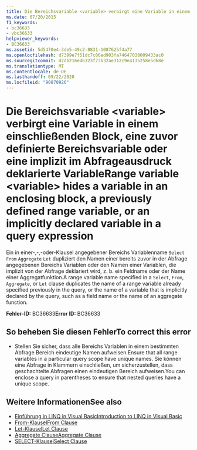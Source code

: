 ```yaml
---
title: Die Bereichsvariable <variable> verbirgt eine Variable in einem einschließenden Block, eine zuvor definierte Bereichsvariable oder eine implizit im Abfrageausdruck deklarierte Variable
ms.date: 07/20/2015
f1_keywords:
- bc36633
- vbc36633
helpviewer_keywords:
- BC36633
ms.assetid: 5d5470e4-3de5-49c2-8831-1087625f4a77
ms.openlocfilehash: d7399e7f51dc7c00ed903fa74647038009433ac0
ms.sourcegitcommit: d2db216e46323f73b32ae312c9e4135258e5d68e
ms.translationtype: MT
ms.contentlocale: de-DE
ms.lasthandoff: 09/22/2020
ms.locfileid: "90870926"
---
```

# <a name="range-variable-variable-hides-a-variable-in-an-enclosing-block-a-previously-defined-range-variable-or-an-implicitly-declared-variable-in-a-query-expression"></a><span data-ttu-id="74bd1-102">Die Bereichsvariable \<variable> verbirgt eine Variable in einem einschließenden Block, eine zuvor definierte Bereichsvariable oder eine implizit im Abfrageausdruck deklarierte Variable</span><span class="sxs-lookup"><span data-stu-id="74bd1-102">Range variable \<variable> hides a variable in an enclosing block, a previously defined range variable, or an implicitly declared variable in a query expression</span></span>

<span data-ttu-id="74bd1-103">Ein in einer-,-,-oder-Klausel angegebener Bereichs Variablenname `Select` `From` `Aggregate` `Let` dupliziert den Namen einer bereits zuvor in der Abfrage angegebenen Bereichs Variablen oder den Namen einer Variablen, die implizit von der Abfrage deklariert wird, z. b. ein Feldname oder der Name einer Aggregatfunktion.</span><span class="sxs-lookup"><span data-stu-id="74bd1-103">A range variable name specified in a `Select`, `From`, `Aggregate`, or `Let` clause duplicates the name of a range variable already specified previously in the query, or the name of a variable that is implicitly declared by the query, such as a field name or the name of an aggregate function.</span></span>  
  
 <span data-ttu-id="74bd1-104">**Fehler-ID:** BC36633</span><span class="sxs-lookup"><span data-stu-id="74bd1-104">**Error ID:** BC36633</span></span>  
  
## <a name="to-correct-this-error"></a><span data-ttu-id="74bd1-105">So beheben Sie diesen Fehler</span><span class="sxs-lookup"><span data-stu-id="74bd1-105">To correct this error</span></span>  
  
- <span data-ttu-id="74bd1-106">Stellen Sie sicher, dass alle Bereichs Variablen in einem bestimmten Abfrage Bereich eindeutige Namen aufweisen.</span><span class="sxs-lookup"><span data-stu-id="74bd1-106">Ensure that all range variables in a particular query scope have unique names.</span></span> <span data-ttu-id="74bd1-107">Sie können eine Abfrage in Klammern einschließen, um sicherzustellen, dass geschachtelte Abfragen einen eindeutigen Bereich aufweisen.</span><span class="sxs-lookup"><span data-stu-id="74bd1-107">You can enclose a query in parentheses to ensure that nested queries have a unique scope.</span></span>  
  
## <a name="see-also"></a><span data-ttu-id="74bd1-108">Weitere Informationen</span><span class="sxs-lookup"><span data-stu-id="74bd1-108">See also</span></span>

- [<span data-ttu-id="74bd1-109">Einführung in LINQ in Visual Basic</span><span class="sxs-lookup"><span data-stu-id="74bd1-109">Introduction to LINQ in Visual Basic</span></span>](../../programming-guide/language-features/linq/introduction-to-linq.md)
- [<span data-ttu-id="74bd1-110">From-Klausel</span><span class="sxs-lookup"><span data-stu-id="74bd1-110">From Clause</span></span>](../queries/from-clause.md)
- [<span data-ttu-id="74bd1-111">Let-Klausel</span><span class="sxs-lookup"><span data-stu-id="74bd1-111">Let Clause</span></span>](../queries/let-clause.md)
- [<span data-ttu-id="74bd1-112">Aggregate Clause</span><span class="sxs-lookup"><span data-stu-id="74bd1-112">Aggregate Clause</span></span>](../queries/aggregate-clause.md)
- [<span data-ttu-id="74bd1-113">SELECT-Klausel</span><span class="sxs-lookup"><span data-stu-id="74bd1-113">Select Clause</span></span>](../queries/select-clause.md)
